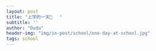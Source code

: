 ```yaml
---
layout: post
title: "上学的一天🎒　 "
subtitle: ''
author: "Dudu"
header-img: "img/in-post/school/one-day-at-school.jpg"
tags: school
---
```




